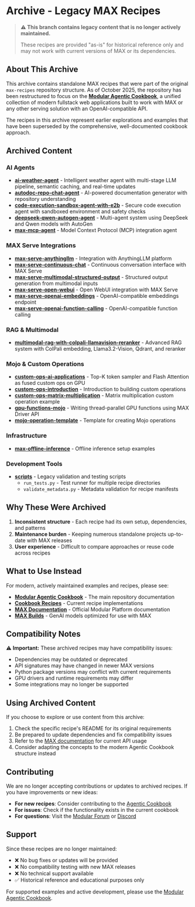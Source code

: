 # Archive - Legacy MAX Recipes

> **⚠️ This branch contains legacy content that is no longer actively maintained.**
>
> These recipes are provided "as-is" for historical reference only and may not work with current versions of MAX or its dependencies.

## About This Archive

This archive contains standalone MAX recipes that were part of the original `max-recipes` repository structure. As of October 2025, the repository has been restructured to focus on the **[Modular Agentic Cookbook](../README.md)**, a unified collection of modern fullstack web applications built to work with MAX or any other serving solution with an OpenAI-compatible API.

The recipes in this archive represent earlier explorations and examples that have been superseded by the comprehensive, well-documented cookbook approach.

## Archived Content

### AI Agents

- **[ai-weather-agent](./ai-weather-agent/)** - Intelligent weather agent with multi-stage LLM pipeline, semantic caching, and real-time updates
- **[autodoc-repo-chat-agent](./autodoc-repo-chat-agent/)** - AI-powered documentation generator with repository understanding
- **[code-execution-sandbox-agent-with-e2b](./code-execution-sandbox-agent-with-e2b/)** - Secure code execution agent with sandboxed environment and safety checks
- **[deepseek-qwen-autogen-agent](./deepseek-qwen-autogen-agent/)** - Multi-agent system using DeepSeek and Qwen models with AutoGen
- **[max-mcp-agent](./max-mcp-agent/)** - Model Context Protocol (MCP) integration agent

### MAX Serve Integrations

- **[max-serve-anythingllm](./max-serve-anythingllm/)** - Integration with AnythingLLM platform
- **[max-serve-continuous-chat](./max-serve-continuous-chat/)** - Continuous conversation interface with MAX Serve
- **[max-serve-multimodal-structured-output](./max-serve-multimodal-structured-output/)** - Structured output generation from multimodal inputs
- **[max-serve-open-webui](./max-serve-open-webui/)** - Open WebUI integration with MAX Serve
- **[max-serve-openai-embeddings](./max-serve-openai-embeddings/)** - OpenAI-compatible embeddings endpoint
- **[max-serve-openai-function-calling](./max-serve-openai-function-calling/)** - OpenAI-compatible function calling

### RAG & Multimodal

- **[multimodal-rag-with-colpali-llamavision-reranker](./multimodal-rag-with-colpali-llamavision-reranker/)** - Advanced RAG system with ColPali embedding, Llama3.2-Vision, Qdrant, and reranker

### Mojo & Custom Operations

- **[custom-ops-ai-applications](./custom-ops-ai-applications/)** - Top-K token sampler and Flash Attention as fused custom ops on GPU
- **[custom-ops-introduction](./custom-ops-introduction/)** - Introduction to building custom operations
- **[custom-ops-matrix-multiplication](./custom-ops-matrix-multiplication/)** - Matrix multiplication custom operation example
- **[gpu-functions-mojo](./gpu-functions-mojo/)** - Writing thread-parallel GPU functions using MAX Driver API
- **[mojo-operation-template](./mojo-operation-template/)** - Template for creating Mojo operations

### Infrastructure

- **[max-offline-inference](./max-offline-inference/)** - Offline inference setup examples

### Development Tools

- **[scripts](./scripts/)** - Legacy validation and testing scripts
  - `run_tests.py` - Test runner for multiple recipe directories
  - `validate_metadata.py` - Metadata validation for recipe manifests

## Why These Were Archived

1. **Inconsistent structure** - Each recipe had its own setup, dependencies, and patterns
2. **Maintenance burden** - Keeping numerous standalone projects up-to-date with MAX releases
3. **User experience** - Difficult to compare approaches or reuse code across recipes

## What to Use Instead

For modern, actively maintained examples and recipes, please see:

- **[Modular Agentic Cookbook](../README.md)** - The main repository documentation
- **[Cookbook Recipes](../packages/recipes/)** - Current recipe implementations
- **[MAX Documentation](https://docs.modular.com/max/)** - Official Modular Platform documentation
- **[MAX Builds](https://builds.modular.com/)** - GenAI models optimized for use with MAX

## Compatibility Notes

⚠️ **Important:** These archived recipes may have compatibility issues:

- Dependencies may be outdated or deprecated
- API signatures may have changed in newer MAX versions
- Python package versions may conflict with current requirements
- GPU drivers and runtime requirements may differ
- Some integrations may no longer be supported

## Using Archived Content

If you choose to explore or use content from this archive:

1. Check the specific recipe's README for its original requirements
2. Be prepared to update dependencies and fix compatibility issues
3. Refer to the [MAX documentation](https://docs.modular.com/max/) for current API usage
4. Consider adapting the concepts to the modern Agentic Cookbook structure instead

## Contributing

We are no longer accepting contributions or updates to archived recipes. If you have improvements or new ideas:

- **For new recipes**: Consider contributing to the [Agentic Cookbook](../packages/recipes/)
- **For issues**: Check if the functionality exists in the current cookbook
- **For questions**: Visit the [Modular Forum](https://forum.modular.com/) or [Discord](https://discord.gg/modular)

## Support

Since these recipes are no longer maintained:

- ❌ No bug fixes or updates will be provided
- ❌ No compatibility testing with new MAX releases
- ❌ No technical support available
- ✅ Historical reference and educational purposes only

For supported examples and active development, please use the [Modular Agentic Cookbook](../README.md).
